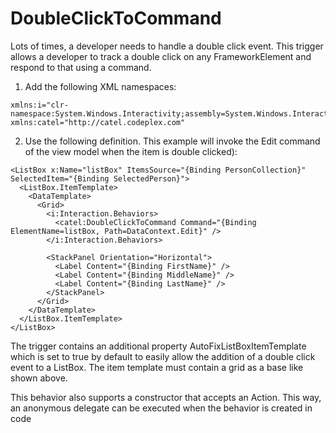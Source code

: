 # DoubleClickToCommand

Lots of times, a developer needs to handle a double click event. This trigger allows a developer to track a double click on any FrameworkElement and respond to that using a command.

1) Add the following XML namespaces:

```
xmlns:i="clr-namespace:System.Windows.Interactivity;assembly=System.Windows.Interactivity"
xmlns:catel="http://catel.codeplex.com"
```

2) Use the following definition. This example will invoke the Edit command of the view model when the item is double clicked):

```
<ListBox x:Name="listBox" ItemsSource="{Binding PersonCollection}" SelectedItem="{Binding SelectedPerson}">
  <ListBox.ItemTemplate>
    <DataTemplate>
      <Grid>
        <i:Interaction.Behaviors>
          <catel:DoubleClickToCommand Command="{Binding ElementName=listBox, Path=DataContext.Edit}" />
        </i:Interaction.Behaviors>

        <StackPanel Orientation="Horizontal">
          <Label Content="{Binding FirstName}" />
          <Label Content="{Binding MiddleName}" />
          <Label Content="{Binding LastName}" />
        </StackPanel>
      </Grid>
    </DataTemplate>
  </ListBox.ItemTemplate>
</ListBox>
```

The trigger contains an additional property AutoFixListBoxItemTemplate which is set to true by default to easily allow the addition of a double click event to a ListBox. The item template must contain a grid as a base like shown above.

This behavior also supports a constructor that accepts an Action. This way, an anonymous delegate can be executed when the behavior is created in code

